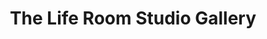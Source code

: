 ---
title: "The Life Room Studio Gallery"
url: /edinburgh/the-life-room-studio-gallery/
shop: Kunst
---
